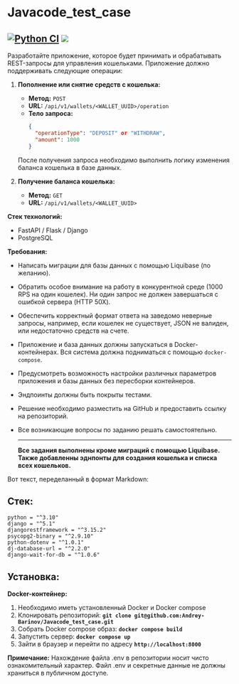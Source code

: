 # Javacode_test_case
[![Python CI](https://github.com/Andrey-Barinov/Javacode_test_case/actions/workflows/pyci.yml/badge.svg)](https://github.com/Andrey-Barinov/Javacode_test_case/actions/workflows/pyci.yml)
<a href="https://codeclimate.com/github/Andrey-Barinov/Javacode_test_case/test_coverage"><img src="https://api.codeclimate.com/v1/badges/a945bd894fc205206dfe/test_coverage" /></a>
---
Разработайте приложение, которое будет принимать и обрабатывать REST-запросы для управления кошельками. Приложение должно поддерживать следующие операции:

1. **Пополнение или снятие средств с кошелька:**

   - **Метод:** `POST`
   - **URL:** `/api/v1/wallets/<WALLET_UUID>/operation`
   - **Тело запроса:**
     ```json
     {
       "operationType": "DEPOSIT" or "WITHDRAW",
       "amount": 1000
     }
     ```

   После получения запроса необходимо выполнить логику изменения баланса кошелька в базе данных.

2. **Получение баланса кошелька:**

   - **Метод:** `GET`
   - **URL:** `/api/v1/wallets/<WALLET_UUID>`

**Стек технологий:**

- FastAPI / Flask / Django
- PostgreSQL

**Требования:**

- Написать миграции для базы данных с помощью Liquibase (по желанию).
- Обратить особое внимание на работу в конкурентной среде (1000 RPS на один кошелек). Ни один запрос не должен завершаться с ошибкой сервера (HTTP 50X).
- Обеспечить корректный формат ответа на заведомо неверные запросы, например, если кошелек не существует, JSON не валиден, или недостаточно средств на счете.
- Приложение и база данных должны запускаться в Docker-контейнерах. Вся система должна подниматься с помощью `docker-compose`.
- Предусмотреть возможность настройки различных параметров приложения и базы данных без пересборки контейнеров.
- Эндпоинты должны быть покрыты тестами.
- Решение необходимо разместить на GitHub и предоставить ссылку на репозиторий.
- Все возникающие вопросы по заданию решать самостоятельно.

  ---
  <b>Все задания выполнены кроме миграций с помощью Liquibase. Также добавленны эднпонты для создания кошелька и списка всех кошельков.</b>

Вот текст, переделанный в формат Markdown:

## Стек:

```
python = "^3.10"
django = "^5.1"
djangorestframework = "^3.15.2"
psycopg2-binary = "^2.9.10"
python-dotenv = "^1.0.1"
dj-database-url = "^2.2.0"
django-wait-for-db = "^1.0.6"
```

## Установка:

**Docker-контейнер:**

1. Необходимо иметь установленный Docker и Docker compose
2. Клонировать репозиторий: **`git clone git@github.com:Andrey-Barinov/Javacode_test_case.git`**
3. Собрать Docker compose образ: **`docker compose build`**
4. Запустить сервер: **`docker compose up`**
5. Зайти в браузер и перейти по адресу **`http://localhost:8000`**

**Примечание:**
Нахождение файла .env в репозитории носит чисто ознакомительный характер. Файл .env и секретные данные не должны храниться в публичном доступе.
